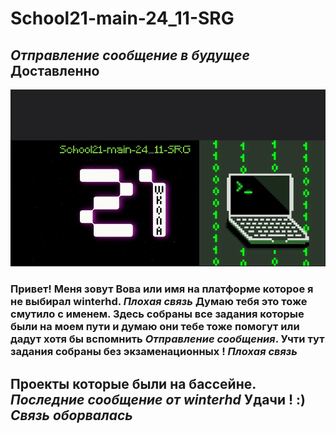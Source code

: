 # School21-main-24_11-SRG
## *Отправление сообщение в будущее* **Доставленно**
![](https://github.com/vovakubarik/school21-main-24_11-SRG/blob/main/coding21/coding21.gif)
### Привет! Меня зовут Вова или имя на платформе которое я не выбирал winterhd. *Плохая связь* Думаю тебя это тоже смутило с именем. Здесь собраны все задания которые были на моем пути и думаю они тебе тоже помогут или дадут хотя бы вспомнить *Отправление сообщения*. Учти тут задания собраны без экзаменационных ! *Плохая связь*
## Проекты которые были на бассейне. *Последние сообщение от winterhd* Удачи ! :) *Связь оборвалась*
